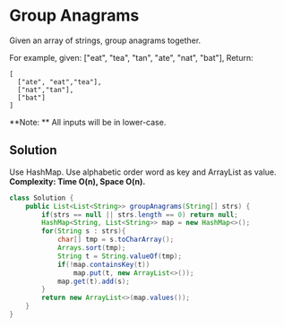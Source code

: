 # Group Anagrams
Given an array of strings, group anagrams together.

For example, given: ["eat", "tea", "tan", "ate", "nat", "bat"],
Return:
```
[
  ["ate", "eat","tea"],
  ["nat","tan"],
  ["bat"]
]
```
**Note: ** All inputs will be in lower-case.  
## Solution
Use HashMap. Use alphabetic order word as key and ArrayList as value.    
**Complexity: Time O(n), Space O(n).**
```java
class Solution {
    public List<List<String>> groupAnagrams(String[] strs) {
        if(strs == null || strs.length == 0) return null;
        HashMap<String, List<String>> map = new HashMap<>();
        for(String s : strs){
            char[] tmp = s.toCharArray();
            Arrays.sort(tmp);
            String t = String.valueOf(tmp);
            if(!map.containsKey(t))
                map.put(t, new ArrayList<>());
            map.get(t).add(s);
        }
        return new ArrayList<>(map.values());
    }
}
```
